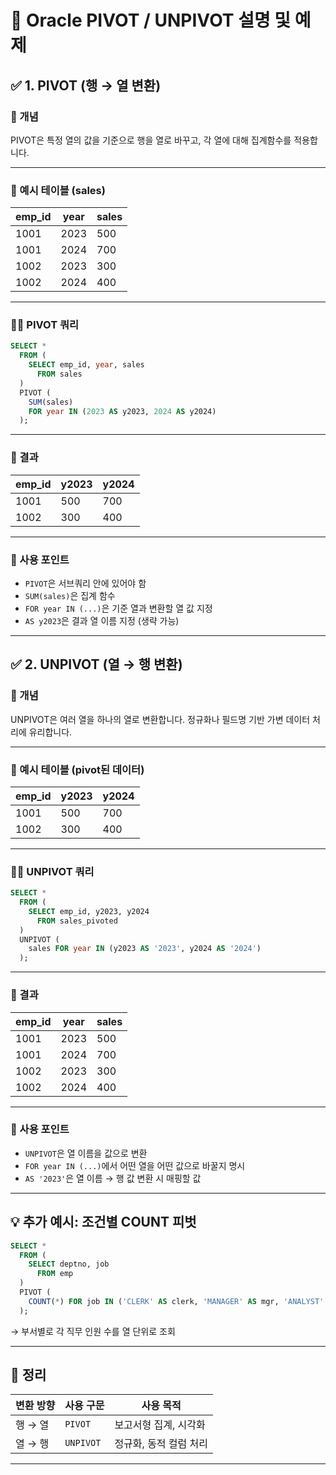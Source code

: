 
# 📘 Oracle PIVOT / UNPIVOT 설명 및 예제

## ✅ 1. PIVOT (행 → 열 변환)

### 📖 개념
PIVOT은 특정 열의 값을 기준으로 행을 열로 바꾸고, 각 열에 대해 집계함수를 적용합니다.

---

### 🧾 예시 테이블 (sales)

| emp_id | year | sales |
|--------|------|-------|
| 1001   | 2023 | 500   |
| 1001   | 2024 | 700   |
| 1002   | 2023 | 300   |
| 1002   | 2024 | 400   |

---

### 🧑‍💻 PIVOT 쿼리

```sql
SELECT *
  FROM (
    SELECT emp_id, year, sales
      FROM sales
  )
  PIVOT (
    SUM(sales)
    FOR year IN (2023 AS y2023, 2024 AS y2024)
  );
```

---

### 🔽 결과

| emp_id | y2023 | y2024 |
|--------|-------|-------|
| 1001   | 500   | 700   |
| 1002   | 300   | 400   |

---

### 🧠 사용 포인트

- `PIVOT`은 서브쿼리 안에 있어야 함
- `SUM(sales)`은 집계 함수
- `FOR year IN (...)`은 기준 열과 변환할 열 값 지정
- `AS y2023`은 결과 열 이름 지정 (생략 가능)

---

## ✅ 2. UNPIVOT (열 → 행 변환)

### 📖 개념
UNPIVOT은 여러 열을 하나의 열로 변환합니다. 정규화나 필드명 기반 가변 데이터 처리에 유리합니다.

---

### 🧾 예시 테이블 (pivot된 데이터)

| emp_id | y2023 | y2024 |
|--------|-------|-------|
| 1001   | 500   | 700   |
| 1002   | 300   | 400   |

---

### 🧑‍💻 UNPIVOT 쿼리

```sql
SELECT *
  FROM (
    SELECT emp_id, y2023, y2024
      FROM sales_pivoted
  )
  UNPIVOT (
    sales FOR year IN (y2023 AS '2023', y2024 AS '2024')
  );
```

---

### 🔽 결과

| emp_id | year | sales |
|--------|------|-------|
| 1001   | 2023 | 500   |
| 1001   | 2024 | 700   |
| 1002   | 2023 | 300   |
| 1002   | 2024 | 400   |

---

### 🧠 사용 포인트

- `UNPIVOT`은 열 이름을 값으로 변환
- `FOR year IN (...)`에서 어떤 열을 어떤 값으로 바꿀지 명시
- `AS '2023'`은 열 이름 → 행 값 변환 시 매핑할 값

---

## 💡 추가 예시: 조건별 COUNT 피벗

```sql
SELECT *
  FROM (
    SELECT deptno, job
      FROM emp
  )
  PIVOT (
    COUNT(*) FOR job IN ('CLERK' AS clerk, 'MANAGER' AS mgr, 'ANALYST' AS analyst)
  );
```

→ 부서별로 각 직무 인원 수를 열 단위로 조회

---

## 🧾 정리

| 변환 방향 | 사용 구문 | 사용 목적 |
|-----------|-----------|------------|
| 행 → 열 | `PIVOT` | 보고서형 집계, 시각화 |
| 열 → 행 | `UNPIVOT` | 정규화, 동적 컬럼 처리 |

---
